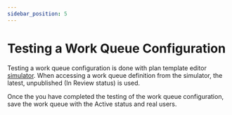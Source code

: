 ```yaml
---
sidebar_position: 5
---
```


# Testing a Work Queue Configuration

Testing a work queue configuration is done with plan template editor [simulator](../../creating-plans/simulator/).  When accessing a work queue definition from the simulator, the latest, unpublished (In Review status) is used.

Once the you have completed the testing of the work queue configuration, save the work queue with the Active status and real users.